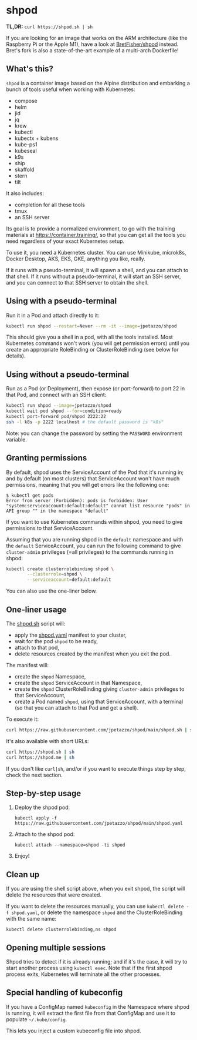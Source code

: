 # shpod

**TL,DR:** `curl https://shpod.sh | sh`

If you are looking for an image that works on the ARM architecture
(like the Raspberry Pi or the Apple M1), have a look at
[BretFisher/shpod](https://github.com/BretFisher/shpod) instead.
Bret's fork is also a state-of-the-art example of a multi-arch
Dockerfile!


## What's this?

`shpod` is a container image based on the Alpine distribution
and embarking a bunch of tools useful when working with Kubernetes:

- compose
- helm
- jid
- jq
- krew
- kubectl
- kubectx + kubens
- kube-ps1
- kubeseal
- k9s
- ship
- skaffold
- stern
- tilt

It also includes:

- completion for all these tools
- tmux
- an SSH server

Its goal is to provide a normalized environment, to go
with the training materials at https://container.training/,
so that you can get all the tools you need regardless
of your exact Kubernetes setup.

To use it, you need a Kubernetes cluster. You can use Minikube,
microk8s, Docker Desktop, AKS, EKS, GKE, anything you like, really.

If it runs with a pseudo-terminal, it will spawn a shell, and you
can attach to that shell. If it runs without a pseudo-terminal,
it will start an SSH server, and you can connect to that SSH
server to obtain the shell.


## Using with a pseudo-terminal

Run it in a Pod and attach directly to it:
```bash
kubectl run shpod --restart=Never --rm -it --image=jpetazzo/shpod
```

This should give you a shell in a pod, with all the tools installed.
Most Kubernetes commands won't work (you will get permission errors)
until you create an appropriate RoleBinding or ClusterRoleBinding
(see below for details).


## Using without a pseudo-terminal

Run as a Pod (or Deployment), then expose (or port-forward) to port
22 in that Pod, and connect with an SSH client:
```bash
kubectl run shpod --image=jpetazzo/shpod
kubectl wait pod shpod --for=condition=ready
kubectl port-forward pod/shpod 2222:22
ssh -l k8s -p 2222 localhost # the default password is "k8s"
```

Note: you can change the password by setting the `PASSWORD`
environment variable.


## Granting permissions

By default, shpod uses the ServiceAccount of the Pod that it's
running in; and by default (on most clusters) that ServiceAccount
won't have much permissions, meaning that you will get errors like
the following one:

```console
$ kubectl get pods
Error from server (Forbidden): pods is forbidden: User "system:serviceaccount:default:default" cannot list resource "pods" in API group "" in the namespace "default"
```

If you want to use Kubernetes commands within shpod, you need
to give permissions to that ServiceAccount.

Assuming that you are running shpod in the `default` namespace
and with the `default` ServiceAccount, you can run the following
command to give `cluster-admin` privileges (=all privileges) to
the commands running in shpod:

```bash
kubectl create clusterrolebinding shpod \
        --clusterrole=shpod \
        --serviceaccount=default:default
```

You can also use the one-liner below.


## One-liner usage

The [shpod.sh](shpod.sh) script will:

- apply the [shpod.yaml](shpod.yaml) manifest to your cluster,
- wait for the pod `shpod` to be ready,
- attach to that pod,
- delete resources created by the manifest when you exit the pod.

The manifest will:

- create the `shpod` Namespace,
- create the `shpod` ServiceAccount in that Namespace,
- create the `shpod` ClusterRoleBinding giving `cluster-admin`
  privileges to that ServiceAccount,
- create a Pod named `shpod`, using that ServiceAccount, with
  a terminal (so that you can attach to that Pod and get a shell).

To execute it:

```bash
curl https://raw.githubusercontent.com/jpetazzo/shpod/main/shpod.sh | sh
```

It's also available with short URLs:

```bash
curl https://shpod.sh | sh
curl https://shpod.me | sh
```

If you don't like `curl|sh`, and/or if you want to execute things
step by step, check the next section.


## Step-by-step usage

1. Deploy the shpod pod:
   ```
   kubectl apply -f https://raw.githubusercontent.com/jpetazzo/shpod/main/shpod.yaml
   ```

2. Attach to the shpod pod:
   ```
   kubectl attach --namespace=shpod -ti shpod
   ```

3. Enjoy!


## Clean up

If you are using the shell script above, when you exit shpod,
the script will delete the resources that were created.

If you want to delete the resources manually, you can use
`kubectl delete -f shpod.yaml`, or delete the namespace `shpod`
and the ClusterRoleBinding with the same name:

```
kubectl delete clusterrolebinding,ns shpod
```


## Opening multiple sessions

Shpod tries to detect if it is already running; and if it's the case,
it will try to start another process using `kubectl exec`. Note that
if the first shpod process exits, Kubernetes will terminate all the
other processes.


## Special handling of kubeconfig

If you have a ConfigMap named `kubeconfig` in the Namespace
where shpod is running, it will extract the first file from
that ConfigMap and use it to populate `~/.kube/config`.

This lets you inject a custom kubeconfig file into shpod.
